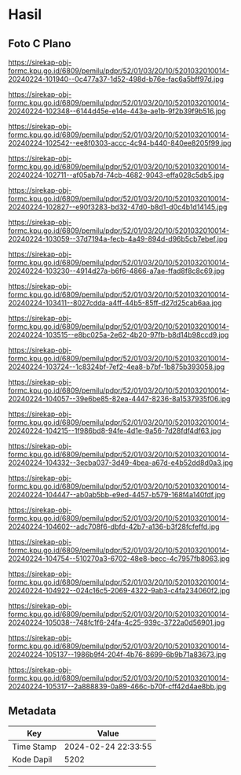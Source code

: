 # Hasil

## Foto C Plano

https://sirekap-obj-formc.kpu.go.id/6809/pemilu/pdpr/52/01/03/20/10/5201032010014-20240224-101940--0c477a37-1d52-498d-b76e-fac6a5bff97d.jpg

https://sirekap-obj-formc.kpu.go.id/6809/pemilu/pdpr/52/01/03/20/10/5201032010014-20240224-102348--6144d45e-e14e-443e-ae1b-9f2b39f9b516.jpg

https://sirekap-obj-formc.kpu.go.id/6809/pemilu/pdpr/52/01/03/20/10/5201032010014-20240224-102542--ee8f0303-accc-4c94-b440-840ee8205f99.jpg

https://sirekap-obj-formc.kpu.go.id/6809/pemilu/pdpr/52/01/03/20/10/5201032010014-20240224-102711--af05ab7d-74cb-4682-9043-effa028c5db5.jpg

https://sirekap-obj-formc.kpu.go.id/6809/pemilu/pdpr/52/01/03/20/10/5201032010014-20240224-102827--e90f3283-bd32-47d0-b8d1-d0c4b1d14145.jpg

https://sirekap-obj-formc.kpu.go.id/6809/pemilu/pdpr/52/01/03/20/10/5201032010014-20240224-103059--37d7194a-fecb-4a49-894d-d96b5cb7ebef.jpg

https://sirekap-obj-formc.kpu.go.id/6809/pemilu/pdpr/52/01/03/20/10/5201032010014-20240224-103230--4914d27a-b6f6-4866-a7ae-ffad8f8c8c69.jpg

https://sirekap-obj-formc.kpu.go.id/6809/pemilu/pdpr/52/01/03/20/10/5201032010014-20240224-103411--8027cdda-a4ff-44b5-85ff-d27d25cab6aa.jpg

https://sirekap-obj-formc.kpu.go.id/6809/pemilu/pdpr/52/01/03/20/10/5201032010014-20240224-103515--e8bc025a-2e62-4b20-97fb-b8d14b98ccd9.jpg

https://sirekap-obj-formc.kpu.go.id/6809/pemilu/pdpr/52/01/03/20/10/5201032010014-20240224-103724--1c8324bf-7ef2-4ea8-b7bf-1b875b393058.jpg

https://sirekap-obj-formc.kpu.go.id/6809/pemilu/pdpr/52/01/03/20/10/5201032010014-20240224-104057--39e6be85-82ea-4447-8236-8a1537935f06.jpg

https://sirekap-obj-formc.kpu.go.id/6809/pemilu/pdpr/52/01/03/20/10/5201032010014-20240224-104215--1f986bd8-94fe-4d1e-9a56-7d28fdf4df63.jpg

https://sirekap-obj-formc.kpu.go.id/6809/pemilu/pdpr/52/01/03/20/10/5201032010014-20240224-104332--3ecba037-3d49-4bea-a67d-e4b52dd8d0a3.jpg

https://sirekap-obj-formc.kpu.go.id/6809/pemilu/pdpr/52/01/03/20/10/5201032010014-20240224-104447--ab0ab5bb-e9ed-4457-b579-168f4a140fdf.jpg

https://sirekap-obj-formc.kpu.go.id/6809/pemilu/pdpr/52/01/03/20/10/5201032010014-20240224-104602--adc708f6-dbfd-42b7-a136-b3f28fcfeffd.jpg

https://sirekap-obj-formc.kpu.go.id/6809/pemilu/pdpr/52/01/03/20/10/5201032010014-20240224-104754--510270a3-6702-48e8-becc-4c7957fb8063.jpg

https://sirekap-obj-formc.kpu.go.id/6809/pemilu/pdpr/52/01/03/20/10/5201032010014-20240224-104922--024c16c5-2069-4322-9ab3-c4fa234060f2.jpg

https://sirekap-obj-formc.kpu.go.id/6809/pemilu/pdpr/52/01/03/20/10/5201032010014-20240224-105038--748fc1f6-24fa-4c25-939c-3722a0d56901.jpg

https://sirekap-obj-formc.kpu.go.id/6809/pemilu/pdpr/52/01/03/20/10/5201032010014-20240224-105137--1986b9f4-204f-4b76-8699-6b9b71a83673.jpg

https://sirekap-obj-formc.kpu.go.id/6809/pemilu/pdpr/52/01/03/20/10/5201032010014-20240224-105317--2a888839-0a89-466c-b70f-cff42d4ae8bb.jpg


## Metadata

| Key        | Value               |
| ---------- | ------------------- |
| Time Stamp | 2024-02-24 22:33:55 |
| Kode Dapil | 5202                |



